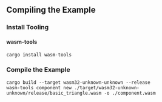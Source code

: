 ## Compiling the Example

### Install Tooling

#### wasm-tools
```shell
cargo install wasm-tools
```

### Compile the Example

```shell
cargo build --target wasm32-unknown-unknown --release
wasm-tools component new ./target/wasm32-unknown-unknown/release/basic_triangle.wasm -o ./component.wasm
```

